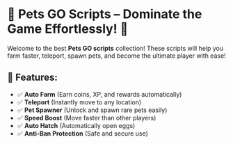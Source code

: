 # 🐾 Pets GO Scripts – Dominate the Game Effortlessly! 🚀  

Welcome to the best **Pets GO scripts** collection! These scripts will help you farm faster, teleport, spawn pets, and become the ultimate player with ease!  

## 🎯 Features:
- ✅ **Auto Farm** (Earn coins, XP, and rewards automatically)  
- ✅ **Teleport** (Instantly move to any location)  
- ✅ **Pet Spawner** (Unlock and spawn rare pets easily)  
- ✅ **Speed Boost** (Move faster than other players)  
- ✅ **Auto Hatch** (Automatically open eggs)  
- ✅ **Anti-Ban Protection** (Safe and secure use)
